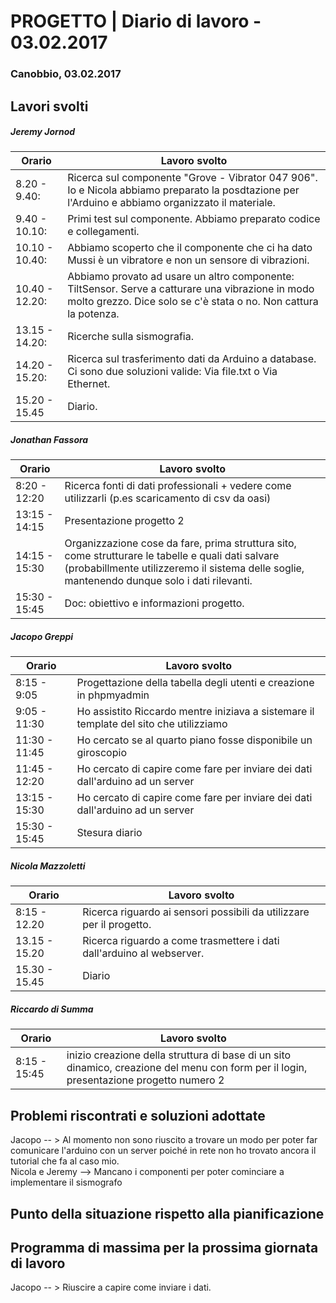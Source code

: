 

# PROGETTO | Diario di lavoro - 03.02.2017

### Canobbio, 03.02.2017

## Lavori svolti
##### Jeremy Jornod

|Orario        |Lavoro svolto                 |
|--------------|------------------------------|
|8.20 - 9.40:|Ricerca sul componente "Grove - Vibrator 047 906". Io e Nicola abbiamo preparato la posdtazione per l'Arduino e abbiamo organizzato il materiale.|
|9.40 - 10.10:|Primi test sul componente. Abbiamo preparato codice e collegamenti. |
|10.10 - 10.40:|Abbiamo scoperto che il componente che ci ha dato Mussi è un vibratore e non un sensore di vibrazioni.|
|10.40 - 12.20:|Abbiamo provato ad usare un altro componente: TiltSensor. Serve a catturare una vibrazione in modo molto grezzo. Dice solo se c'è stata o no. Non cattura la potenza. |
|13.15 - 14.20:|Ricerche sulla sismografia. |
|14.20 - 15.20:|Ricerca sul trasferimento dati da Arduino a database. Ci sono due soluzioni valide: Via file.txt o Via Ethernet. |
|15.20 - 15.45| Diario.|
##### Jonathan Fassora
|Orario        |Lavoro svolto                 |
|--------------|------------------------------|
|8:20 - 12:20   |Ricerca fonti di dati professionali + vedere come utilizzarli (p.es scaricamento di csv da oasi)    |
|13:15 - 14:15 | Presentazione progetto 2 |
|14:15 - 15:30 | Organizzazione cose da fare, prima struttura sito, come strutturare le tabelle e quali dati salvare (probabillmente utilizzeremo il sistema delle soglie, mantenendo dunque solo i dati rilevanti. ||
|15:30 - 15:45 |Doc: obiettivo e informazioni progetto. |

##### Jacopo Greppi
|Orario        |Lavoro svolto                                     |
|--------------|--------------------------------------------------|
|8:15 - 9:05   |Progettazione della tabella degli utenti e creazione in phpmyadmin   				  |
|9:05 - 11:30  |Ho assistito Riccardo mentre iniziava a sistemare il template del sito che utilizziamo|
|11:30 - 11:45 |Ho cercato se al quarto piano fosse disponibile un giroscopio				   		  |
|11:45 - 12:20 |Ho cercato di capire come fare per inviare dei dati dall'arduino ad un server		  |
|13:15 - 15:30 |Ho cercato di capire come fare per inviare dei dati dall'arduino ad un server		  |
|15:30 - 15:45 |Stesura diario                                    				  					  |

##### Nicola Mazzoletti
|Orario        |Lavoro svolto                 |
|--------------|------------------------------|
|8:15 - 12.20  |Ricerca riguardo ai sensori possibili da utilizzare per il progetto.
|13.15 - 15.20 |Ricerca riguardo a come trasmettere i dati dall'arduino al webserver.
|15.30 - 15.45 |Diario        

##### Riccardo di Summa
|Orario        |Lavoro svolto                 |
|--------------|------------------------------|
|8:15 - 15:45   |inizio creazione della struttura di base  di un sito dinamico, creazione del menu con form per il login, presentazione progetto numero 2 |


##  Problemi riscontrati e soluzioni adottate
Jacopo -- > Al momento non sono riuscito a trovare un modo per poter far comunicare l'arduino con un server poiché in rete non ho trovato ancora il tutorial che fa al caso mio.
<br>Nicola e Jeremy --> Mancano i componenti per poter cominciare a implementare il sismografo

##  Punto della situazione rispetto alla pianificazione


## Programma di massima per la prossima giornata di lavoro
Jacopo -- > Riuscire a capire come inviare i dati.




